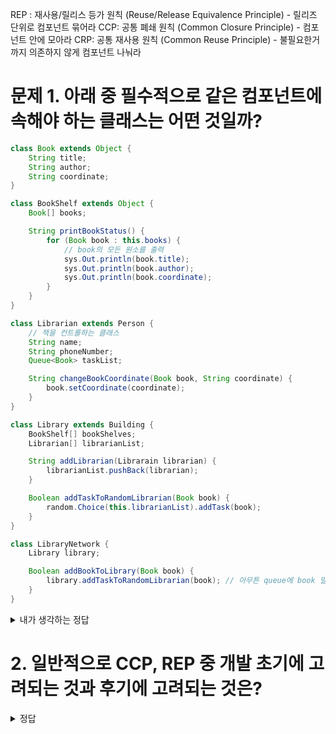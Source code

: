 REP : 재사용/릴리스 등가 원칙 (Reuse/Release Equivalence Principle) - 릴리즈 단위로 컴포넌트 묶어라
CCP: 공통 폐쇄 원칙 (Common Closure Principle) - 컴포넌트 안에 모아라
CRP: 공통 재사용 원칙 (Common Reuse Principle) - 불필요한거까지 의존하지 않게 컴포넌트 나눠라

# 문제 1. 아래 중 필수적으로 같은 컴포넌트에 속해야 하는 클래스는 어떤 것일까?

```java
class Book extends Object {
    String title;
    String author;
    String coordinate;
}

class BookShelf extends Object {
    Book[] books;

    String printBookStatus() {
        for (Book book : this.books) {
            // book의 모든 원소를 출력
            sys.Out.println(book.title);
            sys.Out.println(book.author);
            sys.Out.println(book.coordinate);
        }
    }
}

class Librarian extends Person {
    // 책을 컨트롤하는 클래스
    String name;
    String phoneNumber;
    Queue<Book> taskList;

    String changeBookCoordinate(Book book, String coordinate) {
        book.setCoordinate(coordinate);
    }
}

class Library extends Building {
    BookShelf[] bookShelves;
    Librarian[] librarianList;

    String addLibrarian(Librarain librarian) {
        librarianList.pushBack(librarian);
    }

    Boolean addTaskToRandomLibrarian(Book book) {
        random.Choice(this.librarianList).addTask(book);
    }
}

class LibraryNetwork {
    Library library;

    Boolean addBookToLibrary(Book book) {
        library.addTaskToRandomLibrarian(book); // 아무튼 queue에 book 밀어넣으면 librarian이 갖다놓는다.
    }
}
```

<details>
<summary> 내가 생각하는 정답 </summary>

경우의 수 너무 많으니 대충 보이는 것만.

1. CCP는 변경될 가능성이 있는 클래스는 모두 한곳으로 묶을 것을 권한다. 항상 함께 변화되는 클래스라면 같은 컴포넌트에 있어야 한다.

- 따라서 Book과 BookShelf는 같은 컴포넌트여야 할것.
- Library는 book에도 의존성을 갖고 있긴 하지만, Book이라는 클래스가 없어지지 않는 이상은 동일한 로직을 사용할 수 있다.

2. CRP는 같이 재사용되는 경향이 있는 클래스와 모듈들이 같은 컴포넌트에 위치해야 한다고 한다.

- 강하게 결합되지 않았다면 동일 컴포넌트에 위치시키지 말라. 쓸데없이 의존성 생긴다.
- LibraryNetwork와 Library 도 같이 재사용될 것이 확실해 보인다.
    - 이들은 같은 컴포턴트에 있을 때 좋을 듯 하다.
- Librarian의 경우 Book 하나만을 사용하는데 Book쪽 컴포넌트에 의존성을 갖게 되었다.
    - 하지만 Librarian도 Book 클래스가 사라지지 않는 이상은 독립적이다. (Book은 String클래스와 같은 존재)

따라서 {Book, BookShelf} {LibraryNetwork, Library} {Librarian} 할 수 있지 않을까?

매번 최소한의 컴포넌트만 재배포 가능

</details>

# 2. 일반적으로 CCP, REP 중 개발 초기에 고려되는 것과 후기에 고려되는 것은?

<details>
<summary> 정답 </summary>

개발 초기에는 CCP를 해서, 컴포넌트 안에 몽땅 넣어놓는 것이 developability에 좋다.

이후에 재사용성을 높여서 추가적인 컴포넌트 추가가 쉽게 하자.

</details>